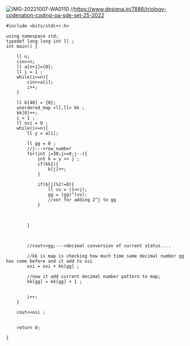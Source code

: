 ![IMG-20221007-WA0110](https://user-images.githubusercontent.com/72196604/235767048-792a6109-91c9-488f-bf84-859e43ac18c8.jpg)
//https://www.desiqna.in/7886/triology-codenation-coding-oa-sde-set-25-2022

```
#include <bits/stdc++.h>

using namespace std;
typedef long long int ll ; 
int main() {
    
    ll n;
    cin>>n;
    ll a[n+1]={0};
    ll i = 1 ; 
    while(i<=n){
        cin>>a[i];
        i++;
    }
    
    ll b[40] = {0};
    unordered_map <ll,ll> kk ;
    kk[0]++;
    i = 1 ; 
    ll osi = 0 ; 
    while(i<=n){
        ll y = a[i];
        
        ll gg = 0 ; 
        //j--->row_number
        for(int j=30;j>=0;j--){
            int k = y >> j ;
            if(k&1){
                b[j]++;
            }
            
            if(b[j]%2!=0){
                ll vv = (1<<j);
                gg = (gg)^(vv);
                //xor for adding 2^j to gg
            }
            
            
            
        }
        
        
        
        //cout<<gg;--->decimal conversion of current status....
        
        //kk is map is checking how much time same decimal number gg has come before and it add to osi
        osi = osi + kk[gg] ; 
        
        //now it add current decimal number pattern to map;
        kk[gg] = kk[gg] + 1 ;
        
        
        i++;
    }
    
    cout<<osi ; 
    
    
    return 0; 
    
}

